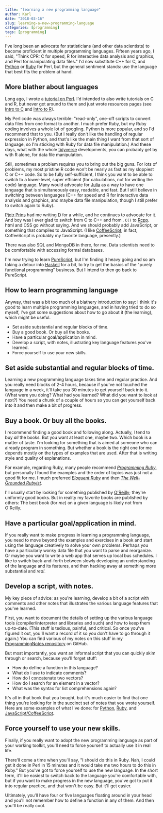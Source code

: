 ```yaml
---
title: "learning a new programming language"
author: Karl
date: "2018-03-16"
slug: learning-a-new-programming-language
categories: [programming]
tags: [programming]
---
```


I've long been an advocate for statisticians (and other data
scientists) to become proficient in multiple programming languages.
Fifteen years ago, I said, "Think CPR: C for speed, R for
interactive data analysis and graphics, and Perl for manipulating data
files." I'd now substitute C++ for C, and
[Python](https://www.python.org) or
[Ruby](https://www.ruby-lang.org/en) for Perl, but the general
sentiment stands: use the language that best fits the problem at hand.

## More blather about languages

Long ago, I wrote a [tutorial on
Perl](https://www.biostat.wisc.edu/~kbroman/perlintro/). I'd intended
to also write tutorials on C and R, but never got around to them and
just wrote resources pages (see [Intro to
C](https://www.biostat.wisc.edu/~kbroman/Cintro/) and [Intro to
R](https://www.biostat.wisc.edu/~kbroman/Rintro/)).

My Perl code was always terrible: "read-only", one-off scripts to
convert data files from one format to another. I much prefer Ruby, but my
Ruby coding involves a whole lot of googling. Python is more popular,
and so I'd recommend that to you. (But I really don't like the
handling of regular expression in Python, and that's like the main
thing I want from that sort of language, so I'm sticking with Ruby
for data file manipulation.) And these days, what with the whole
[tidyverse](https://www.tidyverse.org/) developments, you can probably
get by with R alone, for data file manipulation.

Still, sometimes a problem requires you to bring out the big guns. For
lots of problems, my most pristine R code won't be nearly as fast as
my sloppiest C or C++ code. So to be fully self-sufficient, I think you want
to be able to switch to a lower-level, super efficient (for
calculations, not for writing the code) language. Many would advocate
for [Julia](https://julialang.org) as a way to have one language that
is simultaneously easy, readable, and fast. But I still believe in
switching between languages (C++ for speed and R for interactive data
analysis and graphics, and maybe data file manipulation, though I
still prefer to switch again to Ruby).

[Pjotr Prins](https://thebird.nl/) had me writing [D](https://dlang.org/) for a while,
and he continues to advocate for it. And boy was I ever glad to switch
from C to C++ and from `.C()` to [Rcpp](https://www.rcpp.org/). html
and CSS go without saying. And we should probably add JavaScript, or
something that compiles to JavaScript. (I like
[CoffeeScript](https://coffeescript.org); in fact, CoffeeScript is
probably my favorite language, presently.)

There was also SQL and MongoDB in there, for me. Data scientists need to be
comfortable with accessing formal databases.

I'm now trying to learn [PureScript](https://www.purescript.org/), but
I'm finding it heavy going and so am taking a detour into
[Haskell](https://www.haskell.org/) for a bit, to try to get the
basics of the "purely functional programming" business. But I intend to then
go back to PureScript.

## How to learn programming language

Anyway, that was a bit too much of a blathery introduction to say: I
think it's good to learn multiple programming languages, and in having
tried to do so myself, I've got some suggestions about how to go about
it (the learning), which might be useful.

- Set aside substantial and regular blocks of time.
- Buy a good book. Or buy all the books.
- Have a particular goal/application in mind.
- Develop a script, with notes, illustrating key language features
  you've learned.
- Force yourself to use your new skills.

## Set aside substantial and regular blocks of time.

Learning a new programming language takes time and regular practice.
And you really need blocks of 2-4 hours, because if you've not touched
the language in a week, it'll take you 30 minutes to get yourself back
into it. (What were you doing? What had you learned? What did you want
to look at next?) You need a chunk of a couple of hours so you can get
yourself back into it and then make a bit of progress.

## Buy a book.  Or buy all the books.

I recommend finding a good book and following along. Actually, I tend
to buy _all_ the books. But you want at least one, maybe two.
Which book is a matter of taste. I'm looking for something that
is aimed at someone who can already program in something. But whether
a book is the right one
for me depends mostly on the types of examples that are used. After
that is writing style
and quality of explanations.

For example, regarding Ruby, many people recommend [_Programming
Ruby_](https://www.amazon.com/gp/product/1937785491?ie=UTF8&tag=7210-20),
but personally I found the examples and the order of topics was just
not a good fit for me. I much preferred [_Eloquent
Ruby_](https://www.amazon.com/gp/product/0321584104?ie=UTF8&tag=7210-20)
and then [_The Well-Grounded
Rubyist_](https://www.amazon.com/gp/product/1617291692?ie=UTF8&tag=7210-20).

I'll usually start by looking for something published by
[O'Reilly](https://www.oreilly.com); they're uniformly good books. But
in reality my favorite books are published by others: The best book
(for _me_) on a given language is likely not from O'Reilly.

## Have a particular goal/application in mind.

If you really want to make progress in learning a programming
language, you need to move beyond the examples and exercises in a book
and start using the language creatively to solve your own
problems. Perhaps you have a particularly wonky data file that you
want to parse and reorganize. Or maybe you want to write a web app
that serves up local bus schedules. I like to switch back-and-forth
between slowly developing an understanding of the language and its
features, and then hacking away at something more substantial and _real_.

## Develop a script, with notes.

My key piece of advice: as you're learning, develop a bit of a script with
comments and other notes that illustrates the various language
features that you've learned.

First, you want to document the details of setting up the various
language tools (compiler/interpreter and libraries and such) and how
to keep them up-to-date. (This stuff is tedious, painful, and
critical. So once you've figured it out, you'll want a record of it so
you don't have to go through it again.)
You can find various of my notes on this stuff in my
[ProgrammingNotes
repository](https://github.com/kbroman/ProgrammingNotes) on GitHub.

But most importantly, you want an informal script that you can quickly skim
through or search, because you'll forget stuff:

- How do define a function in this language?
- What do I use to indicate comments?
- How do I concatenate two vectors?
- How do I search for an element in a vector?
- What was the syntax for list comprehensions again?

It's all in that book that you bought, but it's much easier to find
that one thing you're looking for in
the succinct set of notes that you wrote yourself. Here are some
examples of what I've done: for
[Python](https://github.com/kbroman/Pybroman),
[Ruby](https://github.com/kbroman/Rubybroman), and
[JavaScript/CoffeeScript](https://github.com/kbroman/JSbroman).

## Force yourself to use your new skills.

Finally, if you really want to adopt the new programming language as
part of your working toolkit, you'll need to force yourself to
actually use it in real life.

There'll come a time when you'll say, "I should do this in Ruby. Nah,
I could get it done in Perl in 15 minutes and it would take me two
hours to do this in Ruby." But you've got to force yourself to use the new
language. In the short term, it'll be easiest to switch back to the
language you're comfortable with, but if you want to make progress in
the new language, you've got to put it into regular practice, and that
won't be easy. But it'll get easier.

Ultimately, you'll have four or five languages floating around in
your head and you'll not remember how to define a function in any of
them. And then you'll be really cool.
